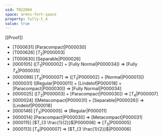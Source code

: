 ```yaml
---
uid: T022084
space: arens-fort-space
property: fully-t_4
value: true
---
```

[[Proof]]

* [T000631] [Paracompact|P000030]
* [T000626] [$T_2$|P000003]
* [T000630] [Separable|P000026]
* [I000105] ([$T_1$|P000002] + [Fully Normal|P000034]) => [Fully $T_4$|P000035]
* [I000098] [$T_4$|P000007] => ([$T_1$|P000002] + [Normal|P000013])
* [I000031] ([Regular|P000011] + [Lindelof|P000018] + [Paracompact|P000030]) => [Fully Normal|P000034]
* [I000025] ([$T_2$|P000003] + [Paracompact|P000030]) => [$T_4$|P000007]
* [I000024] ([Metacompact|P000031] + [Separable|P000026]) => [Lindelof|P000018]
* [I000146] [$T_3$|P000005] => [Regular|P000011]
* [I000014] [Paracompact|P000030] => [Metacompact|P000031]
* [I000115] [$T_{3 \frac{1}{2}}$|P000006] => [$T_3$|P000005]
* [I000113] [$T_4$|P000007] => [$T_{3 \frac{1}{2}}$|P000006]

